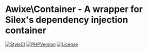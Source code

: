 Awixe\Container - A wrapper for Silex's dependency injection container
=======================================
[![StyleCI](https://styleci.io/repos/107491606/shield?branch=master)](https://styleci.io/repos/107491606) [![PHPVersion](https://img.shields.io/badge/PHP-%3E%3D%207.0.0-blue.svg?style=flat-square)](https://secure.php.net/) [![License](https://img.shields.io/badge/License-GPL--3.0-orange.svg?style=flat-square)](https://choosealicense.com/licenses/gpl-3.0/)
